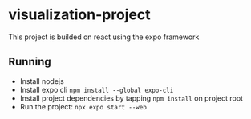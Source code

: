 # visualization-project
This project is builded on react using the expo framework

## Running
- Install nodejs
- Install expo cli `npm install --global expo-cli`
- Install project dependencies by tapping `npm install` on project root
- Run the project: `npx expo start --web`
